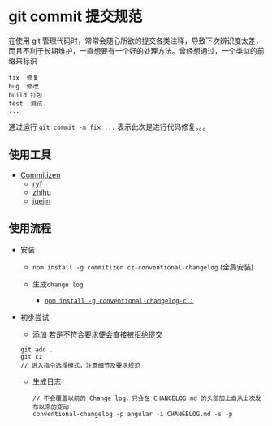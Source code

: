 # git commit 提交规范

在使用 git 管理代码时，常常会随心所欲的提交各类注释，导致下次辨识度太差，而且不利于长期维护，一直想要有一个好的处理方法。曾经想通过，一个类似的前缀来标识

```
fix  修复
bug  修改
build 打包
test  测试
...
```

通过运行 `git commit -m fix ...` 表示此次是进行代码修复。。。

## 使用工具

- [Commitizen](https://github.com/commitizen/cz-cli)
  - [ryf](http://www.ruanyifeng.com/blog/2016/01/commit_message_change_log.html)
  - [zhihu](https://zhuanlan.zhihu.com/p/34223150)
  - [juejin](https://juejin.im/entry/5b429be75188251ac85830ff)

## 使用流程

- 安装

  - `npm install -g commitizen cz-conventional-changelog` (全局安装)
  - 生成`change log`

    - [`npm install -g conventional-changelog-cli`](https://juejin.im/post/5bd2debfe51d457abc710b57)

- 初步尝试
  - 添加 若是不符合要求便会直接被拒绝提交
  ```
  git add .
  git cz
  // 进入指令选择模式，注意细节及要求规范
  ```
  - 生成日志
    ```
    // 不会覆盖以前的 Change log，只会在 CHANGELOG.md 的头部加上自从上次发布以来的变动
    conventional-changelog -p angular -i CHANGELOG.md -s -p
    ```
